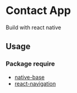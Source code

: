 # Contact App
Build with react native

## Usage

### Package require
- [native-base](https://www.npmjs.com/package/native-base)
- [react-navigation](https://www.npmjs.com/package/react-navigation)

